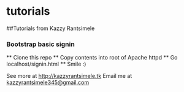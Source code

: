 # tutorials
##Tutorials from Kazzy Rantsimele
### Bootstrap basic signin
** Clone this repo
** Copy contents into root of Apache httpd
** Go localhost/signin.html
** Smile :)

See more at http://kazzyrantsimele.tk
Email me at kazzyrantsimele345@gmail.com
